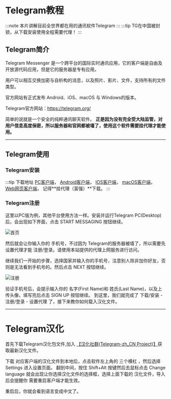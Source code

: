 # Telegram教程



:::note
本片讲解目前全世界都在用的通讯软件Telegram
:::
:::tip
TG在中国被封锁，从下载安装使用全程需要代理！
:::

## Telegram简介

Telegram Messenger 是一个跨平台的国际实时通讯应用，它的客户端是自由及开放源代码应用，但是它的服务器是专有应用。

用户可以相互交换加密与自析构的消息，以及照片、影片、文件，支持所有的文件类型。

官方网站有正式发布 Android、iOS、macOS 与 Windows的版本。

Telegram官方网站：https://telegram.org/

简单的说就是一个安全的纯粹通讯聊天软件。 **正是因为没有完全受大陆监管，对用户信息高度保密，所以服务器和官网都被墙了，使用这个软件需要挂代理才能使用。**

---

## Telegram使用

### Telegram安装

:::tip 下载地址
[PC客户端](https://desktop.telegram.org/)， [Android客户端](https://play.google.com/store/apps/details?id=org.telegram.messenger)， [IOS客户端](https://itunes.apple.com/app/telegram-messenger/id686449807)， [macOS客户端](https://macos.telegram.org/)， [Web网页客户端](https://telegram.org/dl/webogram)， 记得**挂代理（富强）**下载。
:::

### Telegram注册

这里以PC版为例，其他平台使用方法一样。安装并运行Telegram PC(Desktop)后，会出现如下界面，点击 START MESSAGING 按钮继续。


![首页][tg-desk]


然后就会让你输入你的 手机号，不过因为 Telegram的服务器被墙了，所以需要先设置代理才能 注册/登录。请使用本站提供的代理上网服务进行访问。

继续我们一开始的步骤，选择国家并输入你的手机号，注意别人除非加你好友，否则是无法看到手机号的。然后点击 NEXT 按钮继续。

![注册][sign-up]

验证手机号后，会提示输入你的 名字(First Name)和 姓氏(Last Name)，以及上传头像，填写完后点击 SIGN UP 按钮继续。 到这里，我们就完成了 下载/安装 - 注册/登录 - 设置代理 了，接下来教你如何载入汉化文件。



---

# Telegram汉化

首先下载Telegram汉化包文件,加入 [【汉化社群(Telegram-zh_CN Project)】](https://t.me/zh_CN)获取最新汉化文件。

下载 对应客户端的汉化文件到本地后，点击软件左上角的 三个横杠 ，然后选择 Settings 进入设置页面。 翻到中间，按住 Shift+Alt 按键然后去鼠标点击 Change language 就会出现让你选择汉化文件的选择框，选择上面下载的 汉化文件，导入后会提醒你 需要重启客户端才能生效。

重启后，你就会看到语言变成中文了。



[tg-desk]: https://cdn.jsdelivr.net/gh/LibCyber/docs-cdn@v1.1.0/assets/tg/tg-desk.jpg "首页"
[sign-up]:https://cdn.jsdelivr.net/gh/LibCyber/docs-cdn@v1.1.0/assets/tg/sign-up.jpg "注册账户"